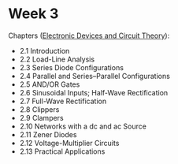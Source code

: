 # Week 3

Chapters ([Electronic Devices and Circuit Theory](https://annas-archive.org/md5/1fec9964c4c69b9aedb545bc50eff5de)):
- 2.1 Introduction
- 2.2 Load-Line Analysis
- 2.3 Series Diode Configurations
- 2.4 Parallel and Series–Parallel Configurations
- 2.5 AND/OR Gates
- 2.6 Sinusoidal Inputs; Half-Wave Rectification
- 2.7 Full-Wave Rectification
- 2.8 Clippers
- 2.9 Clampers
- 2.10 Networks with a dc and ac Source
- 2.11 Zener Diodes
- 2.12 Voltage-Multiplier Circuits
- 2.13 Practical Applications

